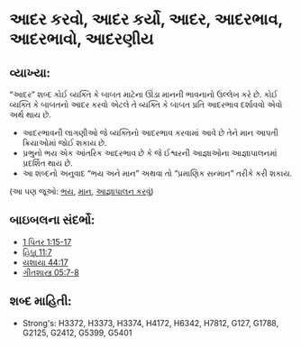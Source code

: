 # આદર કરવો, આદર કર્યો, આદર, આદરભાવ, આદરભાવો, આદરણીય 

## વ્યાખ્યા: 

“આદર” શબ્દ કોઈ વ્યક્તિ કે બાબત માટેના ઊંડા માનની ભાવનાનો ઉલ્લેખ કરે છે.
કોઈ વ્યક્તિ કે બાબતનો આદર કરવો એટલે તે વ્યક્તિ કે બાબત પ્રતિ આદરભાવ દર્શાવવો એવો અર્થ થાય છે.

* આદરભાવની લાગણીઓ જે વ્યક્તિનો આદરભાવ કરવામાં આવે છે તેને માન આપતી ક્રિયાઓમાં જોઈ શકાય છે.
* પ્રભુનો ભય એક આંતરિક આદરભાવ છે કે જે ઈશ્વરની આજ્ઞાઓના આજ્ઞાપાલનમાં પ્રદર્શિત થાય છે.
* આ શબ્દનો અનુવાદ “ભય અને માન” અથવા તો “પ્રમાણિક સન્માન” તરીકે કરી શકાય.

(આ પણ જૂઓ: [ભય](../kt/fear.md), [માન](../kt/honor.md), [આજ્ઞાપાલન કરવું](../other/obey.md))

## બાઇબલના સંદર્ભો: 

* [1 પિતર 1:15-17](rc://gu/tn/help/1pe/01/15)
* [હિબ્રૂ 11:7](rc://gu/tn/help/heb/11/07)
* [યશાયા 44:17](rc://gu/tn/help/isa/44/17)
* [ગીતશાસ્ત્ર 05:7-8](rc://gu/tn/help/psa/005/007)

## શબ્દ માહિતી: 

* Strong's: H3372, H3373, H3374, H4172, H6342, H7812, G127, G1788, G2125, G2412, G5399, G5401
